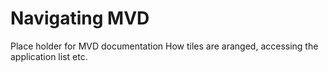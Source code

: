 # Navigating MVD

Place holder for MVD documentation
How tiles are aranged, accessing the application list etc.